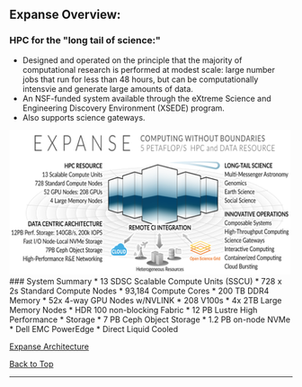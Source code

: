 ## Expanse Overview:

### HPC for the "long tail of science:"
* Designed and operated on the principle that the majority of computational research is performed at modest scale: large number jobs that run for less than 48 hours, but can be computationally intensvie and generate large amounts of data.
* An NSF-funded system available through the eXtreme Science and Engineering Discovery Environment (XSEDE) program.
* Also supports science gateways.

<img src="../images/expanse-overview.png" alt="Expanse Overview" width="500px" />
### System Summary
* 13 SDSC Scalable Compute Units (SSCU)
* 728 x 2s Standard Compute Nodes
* 93,184 Compute Cores
* 200 TB DDR4 Memory
* 52x 4-way GPU Nodes w/NVLINK
* 208 V100s
* 4x 2TB Large Memory Nodes
* HDR 100 non-blocking Fabric
* 12 PB Lustre High Performance
* Storage
  * 7 PB Ceph Object Storage
  * 1.2 PB on-node NVMe
* Dell EMC PowerEdge
* Direct Liquid Cooled

<!----
<img src="images/expanse-heterogeneous-architecture.png" alt="Expanse Heterogeneous Architecture" width="500px" />
---->
[Expanse Architecture](https://github.com/sdsc-hpc-training-org/expanse-101/images/expanse-heterogeneous-architecture.png)


[Back to Top](#top)
<hr>
